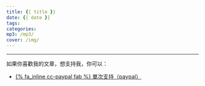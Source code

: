 ```yaml
---
title: {{ title }}
date: {{ date }}
tags:
categories:
mp3: /mp3/
cover: /img/
---
```


<!--more-->

---

如果你喜歡我的文章，想支持我，你可以：

* [{% fa_inline cc-paypal fab %} 單次支持（paypal）](https://paypal.me/wayne930242)